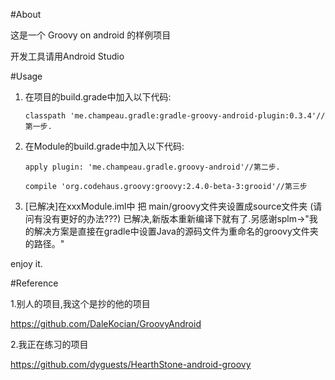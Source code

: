 #About

这是一个 Groovy on android 的样例项目

开发工具请用Android Studio

#Usage

1.  在项目的build.grade中加入以下代码:

        classpath 'me.champeau.gradle:gradle-groovy-android-plugin:0.3.4'//第一步.

2.  在Module的build.grade中加入以下代码:

        apply plugin: 'me.champeau.gradle.groovy-android'//第二步.

        compile 'org.codehaus.groovy:groovy:2.4.0-beta-3:grooid'//第三步

3.  [已解决]在xxxModule.iml中 把 main/groovy文件夹设置成source文件夹  (请问有没有更好的办法???)
        已解决,新版本重新编译下就有了.另感谢splm->"我的解决方案是直接在gradle中设置Java的源码文件为重命名的groovy文件夹的路径。"

enjoy it.

#Reference

1.别人的项目,我这个是抄的他的项目

https://github.com/DaleKocian/GroovyAndroid

2.我正在练习的项目

https://github.com/dyguests/HearthStone-android-groovy
